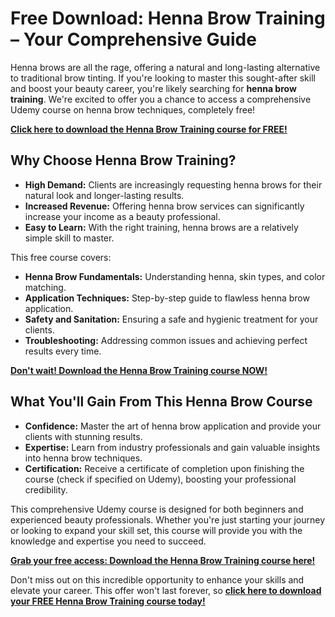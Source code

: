 # Free Download: Henna Brow Training – Your Comprehensive Guide

Henna brows are all the rage, offering a natural and long-lasting alternative to traditional brow tinting. If you're looking to master this sought-after skill and boost your beauty career, you're likely searching for **henna brow training**. We're excited to offer you a chance to access a comprehensive Udemy course on henna brow techniques, completely free!

[**Click here to download the Henna Brow Training course for FREE!**](https://udemywork.com/henna-brow-training)

## Why Choose Henna Brow Training?

*   **High Demand:** Clients are increasingly requesting henna brows for their natural look and longer-lasting results.
*   **Increased Revenue:** Offering henna brow services can significantly increase your income as a beauty professional.
*   **Easy to Learn:** With the right training, henna brows are a relatively simple skill to master.

This free course covers:

*   **Henna Brow Fundamentals:** Understanding henna, skin types, and color matching.
*   **Application Techniques:** Step-by-step guide to flawless henna brow application.
*   **Safety and Sanitation:** Ensuring a safe and hygienic treatment for your clients.
*   **Troubleshooting:** Addressing common issues and achieving perfect results every time.

[**Don't wait! Download the Henna Brow Training course NOW!**](https://udemywork.com/henna-brow-training)

## What You'll Gain From This Henna Brow Course

*   **Confidence:** Master the art of henna brow application and provide your clients with stunning results.
*   **Expertise:** Learn from industry professionals and gain valuable insights into henna brow techniques.
*   **Certification:** Receive a certificate of completion upon finishing the course (check if specified on Udemy), boosting your professional credibility.

This comprehensive Udemy course is designed for both beginners and experienced beauty professionals. Whether you're just starting your journey or looking to expand your skill set, this course will provide you with the knowledge and expertise you need to succeed.

[**Grab your free access: Download the Henna Brow Training course here!**](https://udemywork.com/henna-brow-training)

Don't miss out on this incredible opportunity to enhance your skills and elevate your career. This offer won't last forever, so **[click here to download your FREE Henna Brow Training course today!](https://udemywork.com/henna-brow-training)**
